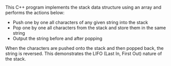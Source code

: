 
This C++ program implements the stack data structure using an array and performs the actions below:
- Push one by one all characters of any given string into the stack
- Pop one by one all characters from the stack and store them in the same string
- Output the string before and after popping

When the characters are pushed onto the stack and then popped back, the string is reversed. This demonstrates the LIFO (Last In, First Out) nature of the stack.
